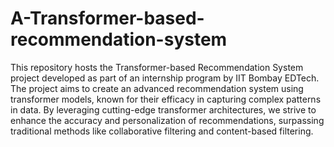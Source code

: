 # A-Transformer-based-recommendation-system
This repository hosts the Transformer-based Recommendation System project developed as part of an internship program by IIT Bombay EDTech. The project aims to create an advanced recommendation system using transformer models, known for their efficacy in capturing complex patterns in data.
By leveraging cutting-edge transformer architectures, we strive to enhance the accuracy and personalization of recommendations, surpassing traditional methods like collaborative filtering and content-based filtering.
